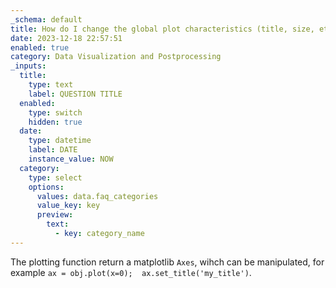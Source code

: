 ```yaml
---
_schema: default
title: How do I change the global plot characteristics (title, size, etc)?
date: 2023-12-18 22:57:51
enabled: true
category: Data Visualization and Postprocessing
_inputs:
  title:
    type: text
    label: QUESTION TITLE
  enabled:
    type: switch
    hidden: true
  date:
    type: datetime
    label: DATE
    instance_value: NOW
  category:
    type: select
    options:
      values: data.faq_categories
      value_key: key
      preview:
        text:
          - key: category_name
---
```

<div><div><div>The plotting function return a matplotlib <code>Axes</code>, wihch can be manipulated, for example <code>ax = obj.plot(x=0); &nbsp;ax.set_title('my_title')</code>.</div></div></div>